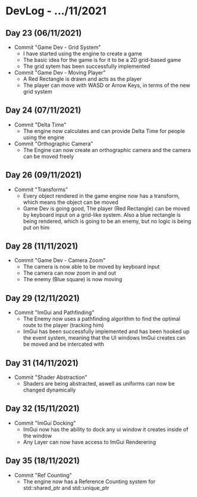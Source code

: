 # DevLog - .../11/2021

## Day 23 (06/11/2021)
- Commit "Game Dev - Grid System"
    - I have started using the engine to create a game
    - The basic idea for the game is for it to be a 2D grid-based game
    - The grid sytem has been successfully implemented
- Commit "Game Dev - Moving Player"
    - A Red Rectangle is drawn and acts as the player
    - The player can move with WASD or Arrow Keys, in terms of the new grid system

## Day 24 (07/11/2021)
- Commit "Delta Time"
    - The engine now calculates and can provide Delta Time for people using the engine
- Commit "Orthographic Camera"
    - The Engine can now create an orthographic camera and the camera can be moved freely

## Day 26 (09/11/2021)
- Commit "Transforms"
    - Every object rendered in the game engine now has a transform, which means the object can be moved
    - Game Dev is going good, The player (Red Rectangle) can be moved by keyboard input on a grid-like system. Also a blue rectangle is being rendered, which is going to be an enemy, but no logic is being put on him

## Day 28 (11/11/2021)
- Commit "Game Dev - Camera Zoom"
    - The camera is now able to be moved by keyboard input
    - The camera can now zoom in and out
    - The enemy (Blue square) is now moving

## Day 29 (12/11/2021)
- Commit "ImGui and Pathfinding"
    - The Enemy now uses a pathfinding algorithm to find the optimal route to the player (tracking him)
    - ImGui has been successfully implemented and has been hooked up the event system, meaning that the UI windows ImGui creates can be moved and be intercated with

## Day 31 (14/11/2021)
- Commit "Shader Abstraction"
    - Shaders are being abstracted, aswell as uniforms can now be changed dynamically

## Day 32 (15/11/2021)
- Commit "ImGui Docking"
    - ImGui now has the ability to dock any ui window it creates inside of the window
    - Any Layer can now have access to ImGui Renderering

## Day 35 (18/11/2021)
- Commit "Ref Counting"
    - The engine now has a Reference Counting system for std::shared_ptr and std::unique_ptr